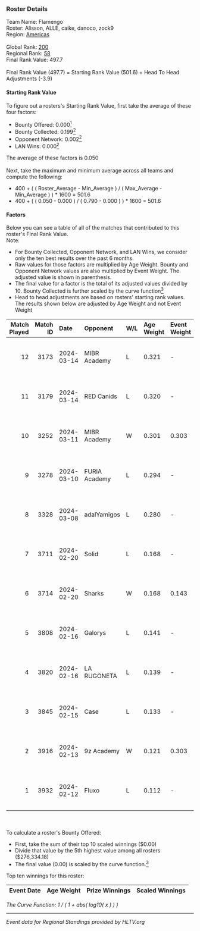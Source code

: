 ### Roster Details<br />
Team Name: Flamengo<br />
Roster: Alisson, ALLE, caike, danoco, zock9<br />
Region: [Americas]( ../standings_americas.md)<br />
<br />
Global Rank: [200](../standings_global.md)<br />
Regional Rank: [58]( ../standings_americas.md)<br />
Final Rank Value:  497.7<br />
<br />
Final Rank Value (497.7) = Starting Rank Value (501.6) + Head To Head Adjustments (-3.9)<br />

#### Starting Rank Value<br />
To figure out a rosters's Starting Rank Value, first take the average of these four factors:<br />
- Bounty Offered: 0.000[<sup>1</sup>](#table2)
- Bounty Collected: 0.199[<sup>2</sup>](#table1)
- Opponent Network: 0.002[<sup>2</sup>](#table1)
- LAN Wins: 0.000[<sup>2</sup>](#table1)

The average of these factors is 0.050<br />
<br />
Next, take the maximum and minimum average across all teams and compute the following:<br />
- 400 + ( ( Roster_Average - Min_Average ) / ( Max_Average - Min_Average ) ) * 1600 = 501.6
- 400 + ( ( 0.050 - 0.000 ) / ( 0.790 - 0.000 ) ) * 1600 = 501.6


#### Factors<br />
Below you can see a table of all of the matches that contributed to this roster's Final Rank Value.<br />
Note:<br />

- For Bounty Collected, Opponent Network, and LAN Wins, we consider only the ten best results over the past 6 months.
- Raw values for those factors are multiplied by Age Weight. Bounty and Opponent Network values are also multiplied by Event Weight. The adjusted value is shown in parenthesis.
- The final value for a factor is the total of its adjusted values divided by 10. Bounty Collected is further scaled by the curve function[<sup>3</sup>](#curveFunction)
- Head to head adjustments are based on rosters' starting rank values. The results shown below are adjusted by Age Weight and not Event Weight
<span id="table1"></span><br />


| Match Played | Match ID | Date       | Opponent      | W/L | Age Weight | Event Weight | Bounty Collected | Opponent Network | LAN Wins  | H2H Adj. | Roster                                |
| -: | -: | :- | :- | :- | :- | :- | :- | :- | :- | -: | :- |
|           12 |     3173 | 2024-03-14 | MIBR Academy  | L   | 0.321      | -            | -                | -                | -         |    -4.82 | Alisson, ALLE, caike, danoco, zock9   |
|           11 |     3179 | 2024-03-14 | RED Canids    | L   | 0.320      | -            | -                | -                | -         |    -0.31 | Alisson, ALLE, caike, danoco, zock9   |
|           10 |     3252 | 2024-03-11 | MIBR Academy  | W   | 0.301      | 0.303        | 0.000 (0.000)    | 0.037 (0.003)    | 0 (0.000) |     4.99 | Alisson, ALLE, caike, danoco, zock9   |
|            9 |     3278 | 2024-03-10 | FURIA Academy | L   | 0.294      | -            | -                | -                | -         |    -4.35 | Alisson, ALLE, danoco, voltera, zock9 |
|            8 |     3328 | 2024-03-08 | adalYamigos   | L   | 0.280      | -            | -                | -                | -         |    -2.94 | Alisson, ALLE, danoco, voltera, zock9 |
|            7 |     3711 | 2024-02-20 | Solid         | L   | 0.168      | -            | -                | -                | -         |    -0.49 | Alisson, ALLE, danoco, LUCAS1, zock9  |
|            6 |     3714 | 2024-02-20 | Sharks        | W   | 0.168      | 0.143        | 0.038 (0.001)    | 0.538 (0.013)    | 0 (0.000) |     4.93 | Alisson, ALLE, danoco, LUCAS1, zock9  |
|            5 |     3808 | 2024-02-16 | Galorys       | L   | 0.141      | -            | -                | -                | -         |    -0.50 | ALLE, danoco, LUCAS1, ph1, zock9      |
|            4 |     3820 | 2024-02-16 | LA RUGONETA   | L   | 0.139      | -            | -                | -                | -         |    -1.89 | ALLE, danoco, LUCAS1, ph1, zock9      |
|            3 |     3845 | 2024-02-15 | Case          | L   | 0.133      | -            | -                | -                | -         |    -0.33 | ALLE, danoco, LUCAS1, ph1, zock9      |
|            2 |     3916 | 2024-02-13 | 9z Academy    | W   | 0.121      | 0.303        | 0.000 (0.000)    | 0.075 (0.003)    | 0 (0.000) |     1.96 | ALLE, danoco, LUCAS1, sakamoto, zock9 |
|            1 |     3932 | 2024-02-12 | Fluxo         | L   | 0.112      | -            | -                | -                | -         |    -0.15 | ALLE, danoco, LUCAS1, sakamoto, zock9 |

<br />
<span id="table2"></span><br />
To calculate a roster's Bounty Offered:<br />

- First, take the sum of their top 10 scaled winnings ($0.00)
- Divide that value by the 5th highest value among all rosters ($276,334.18)
- The final value (0.00) is scaled by the curve function.[<sup>3</sup>](#curveFunction)

Top ten winnings for this roster:<br />

| Event Date | Age Weight | Prize Winnings | Scaled Winnings |
| :- | -: | :- | :- |


<span id="curveFunction"></span>_The Curve Function: 1 / ( 1 + abs( log10( x ) ) )_<br />

---
_Event data for Regional Standings provided by HLTV.org_<br />
